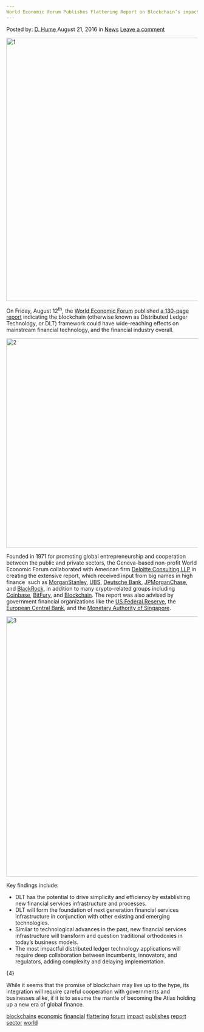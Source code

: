 ```yaml
---
World Economic Forum Publishes Flattering Report on Blockchain’s impact on the Financial Sector
---
```

<article class="post-listing post-15184 post type-post status-publish format-standard has-post-thumbnail hentry category-news tag-blockchains tag-economic tag-financial tag-flattering tag-forum tag-impact tag-publishes tag-report tag-sector 
    <div class="post-inner">
        <span>Posted by: <a href="https://www.deepdotweb.com/author/dhume/" title="">D. Hume </a></span>
    <span>August 21, 2016</span>
    <span>in <a href="https://www.deepdotweb.com/category/news/" rel="category tag">News</a></span>
    <span><a href="https://www.deepdotweb.com/2016/08/21/world-economic-forum-publishes-flattering-report-blockchains-impact-financial-sector/#respond">Leave a comment</a></span>
    </p>
    <div class="clear"></div>
    <div class="entry">
    <p><a href="/imgs/2016/08/1-2.png"><img class="aligncenter wp-image-15186" src="/imgs/2016/08/1-2.png" alt="1" width="685" height="694" srcset="/imgs/2016/08/1-2.png 1429w, /imgs/2016/08/1-2-296x300.png 296w, /imgs/2016/08/1-2-1010x1024.png 1010w, /imgs/2016/08/1-2-55x55.png 55w, /imgs/2016/08/1-2-50x50.png 50w" sizes="(max-width: 685px) 100vw, 685px"/></a></p>
    <p>On Friday, August 12<sup>th</sup>, the <a href="https://www.weforum.org/about/world-economic-forum">World Economic Forum</a> published <a href="http://www3.weforum.org/docs/WEF_The_future_of_financial_infrastructure.pdf">a 130-page report</a> indicating the blockchain (otherwise known as Distributed Ledger Technology, or DLT) framework could have wide-reaching effects on mainstream financial technology, and the financial industry overall.</p>
    <p><a href="/imgs/2016/08/2-2.png"><img class="aligncenter size-full wp-image-15187" src="/imgs/2016/08/2-2.png" alt="2" width="877" height="552" srcset="/imgs/2016/08/2-2.png 877w, /imgs/2016/08/2-2-300x189.png 300w" sizes="(max-width: 877px) 100vw, 877px"/></a></p>
    <p>Founded in 1971 for promoting global entrepreneurship and cooperation between the public and private sectors, the Geneva-based non-profit World Economic Forum collaborated with American firm <a href="http://www2.deloitte.com/us/en.html">Deloitte Consulting LLP</a> in creating the extensive report, which received input from big names in high finance  such as <a href="http://www.morganstanley.com/">MorganStanley</a>, <a href="https://www.ubs.com/us/en.html">UBS</a>, <a href="https://www.db.com/usa/">Deutsche Bank</a>, <a href="https://www.jpmorganchase.com/">JPMorganChase</a>, and <a href="https://www.blackrock.com/">BlackRock</a>, in addition to many crypto-related groups including <a href="https://www.coinbase.com/">Coinbase</a>, <a href="http://bitfury.com/">BitFury</a>, and <a href="https://blockchain.info/">Blockchain</a>. The report was also advised by government financial organizations like the <a href="http://www.federalreserve.gov/">US Federal Reserve</a>, the <a href="https://www.ecb.europa.eu/home/html/index.en.html">European Central Bank</a>, and the <a href="http://www.mas.gov.sg/">Monetary Authority of Singapore</a>.</p>
    <p><a href="/imgs/2016/08/3-2.png"><img class="aligncenter size-full wp-image-15188" src="/imgs/2016/08/3-2.png" alt="3" width="924" height="686" srcset="/imgs/2016/08/3-2.png 924w, /imgs/2016/08/3-2-300x223.png 300w" sizes="(max-width: 924px) 100vw, 924px"/></a></p>
    <p>Key findings include:</p>
    <ul>
    <li>DLT has the potential to drive simplicity and efficiency by establishing new financial services infrastructure and processes.</li>
    <li>DLT will form the foundation of next generation financial services infrastructure in conjunction with other existing and emerging technologies.</li>
    <li>Similar to technological advances in the past, new financial services infrastructure will transform and question traditional orthodoxies in today’s business models.</li>
    <li>The most impactful distributed ledger technology applications will require deep collaboration between incumbents, innovators, and regulators, adding complexity and delaying implementation.</li>
    </ul>
    <p>{4}</p>
    <p>While it seems that the promise of blockchain may live up to the hype, its integration will require careful cooperation with governments and businesses alike, if it is to assume the mantle of becoming the Atlas holding up a new era of global finance.</p>
    </div>
    <a href="https://www.deepdotweb.com/tag/blockchains/" rel="tag">blockchains</a> <a href="https://www.deepdotweb.com/tag/economic/" rel="tag">economic</a> <a href="https://www.deepdotweb.com/tag/financial/" rel="tag">financial</a> <a href="https://www.deepdotweb.com/tag/flattering/" rel="tag">flattering</a> <a href="https://www.deepdotweb.com/tag/forum/" rel="tag">forum</a> <a href="https://www.deepdotweb.com/tag/impact/" rel="tag">impact</a> <a href="https://www.deepdotweb.com/tag/publishes/" rel="tag">publishes</a> <a href="https://www.deepdotweb.com/tag/report/" rel="tag">report</a> <a href="https://www.deepdotweb.com/tag/sector/" rel="tag">sector</a> <a href="https://www.deepdotweb.com/tag/world/" rel="tag">world</a></span> <span style="display:none" class="updated">2016-08-21</span>
    <div style="display:none" class="vcard author" itemprop="author" itemscope itemtype="http://schema.org/Person"><strong class="fn" itemprop="name"><a href="https://www.deepdotweb.com/author/dhume/" title="Posts by D. Hume" rel="author">D. Hume</a></strong></div>
    
